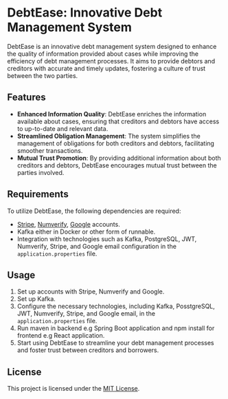 # DebtEase: Innovative Debt Management System

DebtEase is an innovative debt management system designed to enhance the quality of information provided about cases while improving the efficiency of debt management processes. It aims to provide debtors and creditors with accurate and timely updates, fostering a culture of trust between the two parties.

## Features

- **Enhanced Information Quality**: DebtEase enriches the information available about cases, ensuring that creditors and debtors have access to up-to-date and relevant data.
- **Streamlined Obligation Management**: The system simplifies the management of obligations for both creditors and debtors, facilitating smoother transactions.
- **Mutual Trust Promotion**: By providing additional information about both creditors and debtors, DebtEase encourages mutual trust between the parties involved.

## Requirements

To utilize DebtEase, the following dependencies are required:

- [Stripe](https://stripe.com/), [Numverify](https://numverify.com/), [Google](https://developers.google.com/gmail/api/guides/sending) accounts.
- Kafka either in Docker or other form of runnable.
- Integration with technologies such as Kafka, PostgreSQL, JWT, Numverify, Stripe, and Google email configuration in the `application.properties` file.

## Usage

1. Set up accounts with Stripe, Numverify and Google.
2. Set up Kafka.
3. Configure the necessary technologies, including Kafka, PosstgreSQL, JWT, Numverify, Stripe, and Google email, in the `application.properties` file.
4. Run maven in backend e.g Spring Boot application and npm install for frontend e.g React application.
5. Start using DebtEase to streamline your debt management processes and foster trust between creditors and borrowers.

## License

This project is licensed under the [MIT License]().
